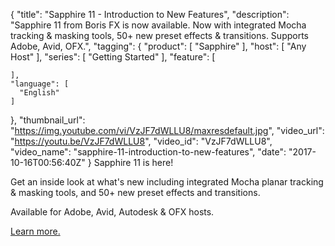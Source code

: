 {
  "title": "Sapphire 11 - Introduction to New Features",
  "description": "Sapphire 11 from Boris FX is now available. Now with integrated Mocha tracking & masking tools, 50+ new preset effects & transitions. Supports Adobe, Avid, OFX.",
  "tagging": {
    "product": [
      "Sapphire"
    ],
    "host": [
      "Any Host"
    ],
    "series": [
      "Getting Started"
    ],
    "feature": [

    ],
    "language": [
      "English"
    ]
  },
  "thumbnail_url": "https://img.youtube.com/vi/VzJF7dWLLU8/maxresdefault.jpg",
  "video_url": "https://youtu.be/VzJF7dWLLU8",
  "video_id": "VzJF7dWLLU8",
  "video_name": "sapphire-11-introduction-to-new-features",
  "date": "2017-10-16T00:56:40Z"
}
Sapphire 11 is here!

Get an inside look at what's new including integrated Mocha planar tracking & masking tools, and 50+ new preset effects and transitions.

Available for Adobe, Avid, Autodesk & OFX hosts.

[Learn more.](/products/sapphire/)
